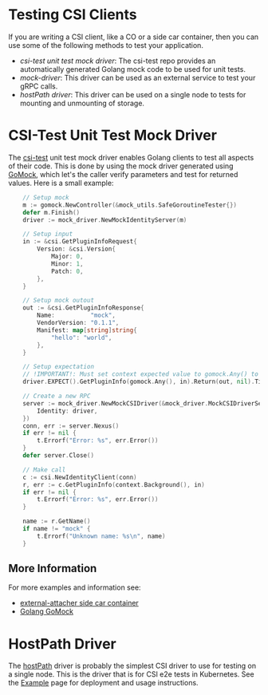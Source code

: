# Testing CSI Clients
If you are writing a CSI client, like a CO or a side car container, then you can use some of the following methods to test your application.

* _csi-test unit test mock driver_: The csi-test repo provides an automatically generated Golang mock code to be used for unit tests.
* _mock-driver_: This driver can be used as an external service to test your gRPC calls.
* _hostPath driver_: This driver can be used on a single node to tests for mounting and unmounting of storage.

# CSI-Test Unit Test Mock Driver
The [csi-test](https://github.com/kubernetes-csi/csi-test) unit test mock driver enables Golang clients to test all aspects of their code. This is done by using the mock driver generated using [GoMock](https://github.com/golang/mock), which let's the caller verify parameters and test for returned values. Here is a small example:

```go
	// Setup mock
	m := gomock.NewController(&mock_utils.SafeGoroutineTester{})
	defer m.Finish()
	driver := mock_driver.NewMockIdentityServer(m)

	// Setup input
	in := &csi.GetPluginInfoRequest{
		Version: &csi.Version{
			Major: 0,
			Minor: 1,
			Patch: 0,
		},
	}

	// Setup mock outout
	out := &csi.GetPluginInfoResponse{
		Name:          "mock",
		VendorVersion: "0.1.1",
		Manifest: map[string]string{
			"hello": "world",
		},
	}

	// Setup expectation
	// !IMPORTANT!: Must set context expected value to gomock.Any() to match any value
	driver.EXPECT().GetPluginInfo(gomock.Any(), in).Return(out, nil).Times(1)

	// Create a new RPC
	server := mock_driver.NewMockCSIDriver(&mock_driver.MockCSIDriverServers{
		Identity: driver,
	})
	conn, err := server.Nexus()
	if err != nil {
		t.Errorf("Error: %s", err.Error())
	}
	defer server.Close()

	// Make call
	c := csi.NewIdentityClient(conn)
	r, err := c.GetPluginInfo(context.Background(), in)
	if err != nil {
		t.Errorf("Error: %s", err.Error())
	}

	name := r.GetName()
	if name != "mock" {
		t.Errorf("Unknown name: %s\n", name)
	}
```

## More Information
For more examples and information see:

* [external-attacher side car container](https://github.com/kubernetes-csi/external-attacher/blob/master/pkg/connection/connection_test.go)
* [Golang GoMock](https://github.com/golang/mock)

# HostPath Driver
The [hostPath](https://github.com/kubernetes-csi/drivers/tree/master/pkg/hostpath) driver is probably the simplest CSI driver to use for testing on a single node. This is the driver that is for CSI e2e tests in Kubernetes. See the [Example](Example.html) page for deployment and usage instructions.

